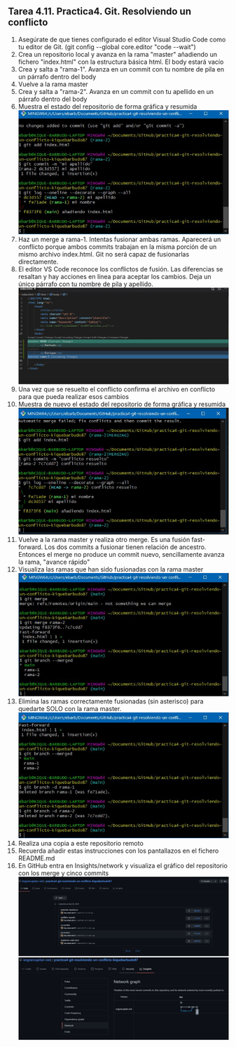 ## Tarea 4.11. Practica4. Git. Resolviendo un conflicto

1. Asegúrate de que tienes configurado el editor Visual Studio Code como tu editor de Git. (git config --global core.editor "code --wait")
2. Crea un repositorio local y avanza en la rama "master" añadiendo un fichero "index.html" con la estructura básica html. El body estará vacío
3. Crea y salta a "rama-1". Avanza en un commit con tu nombre de pila en un párrafo dentro del body
4. Vuelve a la rama master
5. Crea y salta a "rama-2". Avanza en un commit con tu apellido en un párrafo dentro del body
6. Muestra el estado del repositorio de forma gráfica y resumida  
    ![Captura1](img/Captura1.JPG)
7. Haz un merge a rama-1. Intentas fusionar ambas ramas. Aparecerá un conflicto porque ambos commits trabajan en la misma porción <body></body> de un mismo archivo index.html. Git no será capaz de fusionarlas directamente. 
8. El editor VS Code reconoce los conflictos de fusión. Las diferencias se resaltan y hay acciones en línea para aceptar los cambios. Deja un único párrafo con tu nombre de pila y apellido.
    ![Captura2](img/Captura2.JPG)
9. Una vez que se resuelto el conflicto confirma el archivo en conflicto para que pueda realizar esos cambios  
10. Muestra de nuevo el estado del repositorio de forma gráfica y resumida  
    ![Captura3](img/Captura3.JPG)
11. Vuelve a la rama master y realiza otro merge. Es una fusión fast-forward. Los dos commits a fusionar tienen relación de ancestro. Entonces el merge no produce un commit nuevo, sencillamente avanza la rama, "avance rápido"
12. Visualiza las ramas que han sido fusionadas con la rama master  
    ![Captura4](img/Captura4.JPG)
13. Elimina las ramas correctamente fusionadas (sin asterisco) para quedarte SOLO con la rama master. 
    ![Captura5](img/Captura5.JPG)
14. Realiza una copia a este repositorio remoto
15. Recuerda añadir estas instrucciones con los pantallazos en el fichero README.md
16. En GitHub entra en Insights/network y visualiza el gráfico del repositorio con los merge y cinco commits  
    ![Captura6](img/Captura6.JPG)  
    ![Captura7](img/Captura7.JPG)